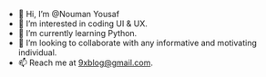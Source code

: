 - 👋 Hi, I’m @Nouman Yousaf
- 👀 I’m interested in coding UI & UX.
- 🌱 I’m currently learning Python.
- 💞️ I’m looking to collaborate with any informative and motivating individual.
- 📫 Reach me at 9xblog@gmail.com.

<!---
zilzaal/zilzaal is a ✨ special ✨ repository because its `README.md` (this file) appears on your GitHub profile.
You can click the Preview link to take a look at your changes.
--->
